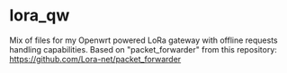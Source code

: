# lora_qw
Mix of files for my Openwrt powered LoRa gateway with offline requests handling capabilities.
Based on "packet_forwarder" from this repository: https://github.com/Lora-net/packet_forwarder